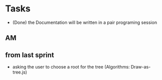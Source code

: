 # Tasks
- (Done) the Documentation will be written in a pair programing session

## AM
## from last sprint
- asking the user to choose a root for the tree (Algorithms: Draw-as-tree.js)


